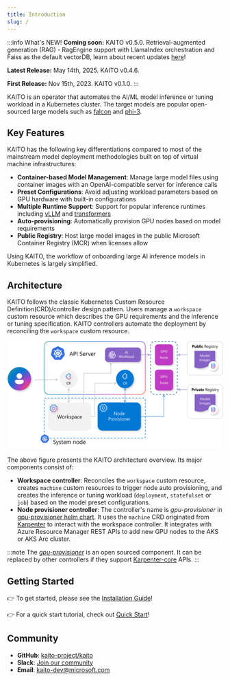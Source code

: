 ```yaml
---
title: Introduction
slug: /
---
```


:::info What's NEW!
**Coming soon:** KAITO v0.5.0. Retrieval-augmented generation (RAG) - RagEngine support with LlamaIndex orchestration and Faiss as the default vectorDB, learn about recent updates [here](https://github.com/kaito-project/kaito/issues/734)!

**Latest Release:** May 14th, 2025. KAITO v0.4.6.

**First Release:** Nov 15th, 2023. KAITO v0.1.0.
:::

KAITO is an operator that automates the AI/ML model inference or tuning workload in a Kubernetes cluster.
The target models are popular open-sourced large models such as [falcon](https://huggingface.co/tiiuae) and [phi-3](https://huggingface.co/docs/transformers/main/en/model_doc/phi3).

## Key Features

KAITO has the following key differentiations compared to most of the mainstream model deployment methodologies built on top of virtual machine infrastructures:

- **Container-based Model Management**: Manage large model files using container images with an OpenAI-compatible server for inference calls
- **Preset Configurations**: Avoid adjusting workload parameters based on GPU hardware with built-in configurations
- **Multiple Runtime Support**: Support for popular inference runtimes including [vLLM](https://github.com/vllm-project/vllm) and [transformers](https://github.com/huggingface/transformers)
- **Auto-provisioning**: Automatically provision GPU nodes based on model requirements
- **Public Registry**: Host large model images in the public Microsoft Container Registry (MCR) when licenses allow

Using KAITO, the workflow of onboarding large AI inference models in Kubernetes is largely simplified.

## Architecture

KAITO follows the classic Kubernetes Custom Resource Definition(CRD)/controller design pattern. Users manage a `workspace` custom resource which describes the GPU requirements and the inference or tuning specification. KAITO controllers automate the deployment by reconciling the `workspace` custom resource.

![KAITO architecture](../static/img/arch.png)

The above figure presents the KAITO architecture overview. Its major components consist of:

- **Workspace controller**: Reconciles the `workspace` custom resource, creates `machine` custom resources to trigger node auto provisioning, and creates the inference or tuning workload (`deployment`, `statefulset` or `job`) based on the model preset configurations.
- **Node provisioner controller**: The controller's name is *gpu-provisioner* in [gpu-provisioner helm chart](https://github.com/Azure/gpu-provisioner/tree/main/charts/gpu-provisioner). It uses the `machine` CRD originated from [Karpenter](https://sigs.k8s.io/karpenter) to interact with the workspace controller. It integrates with Azure Resource Manager REST APIs to add new GPU nodes to the AKS or AKS Arc cluster.

:::note
The [*gpu-provisioner*](https://github.com/Azure/gpu-provisioner) is an open sourced component. It can be replaced by other controllers if they support [Karpenter-core](https://sigs.k8s.io/karpenter) APIs.
:::

## Getting Started

👉 To get started, please see the [Installation Guide](installation)!

👉 For a quick start tutorial, check out [Quick Start](quick-start)!

## Community

- **GitHub**: [kaito-project/kaito](https://github.com/kaito-project/kaito)
- **Slack**: [Join our community](https://join.slack.com/t/kaito-z6a6575/shared_invite/zt-37gh89vw7-odHfqmPRc5oRnDG99SBJNA)
- **Email**: [kaito-dev@microsoft.com](mailto:kaito-dev@microsoft.com)
